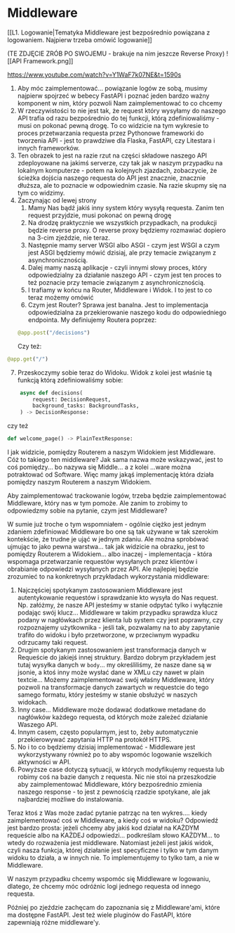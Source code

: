 # Middleware

[[L1. Logowanie|Tematyka Middleware jest bezpośrednio powiązana z logowaniem. Najpierw trzeba omówić logowanie]]

(TE ZDJĘCIE ZRÓB PO SWOJEMU - brakuje na nim jeszcze Reverse Proxy)
![[API Framework.png]]

https://www.youtube.com/watch?v=Y1WaF7k07NE&t=1590s

1. Aby móc zaimplementować... powiązanie logów ze sobą, musimy najpierw spojrzeć w bebecy FastAPI i poznać jeden bardzo ważny komponent w nim, który pozwoli Nam zaimplementować to co chcemy
2. W rzeczywistości to nie jest tak, że request który wysyłamy do naszego API trafia od razu bezpośrednio do tej funkcji, którą zdefiniowaliśmy - musi on pokonać pewną drogę. To co widzicie na tym wykresie to proces przetwarzania requesta przez Pythonowe frameworki do tworzenia API - jest to prawdziwe dla Flaska, FastAPI, czy Litestara i innych frameworków.
3. Ten obrazek to jest na razie rzut na części składowe naszego API zdeployowane na jakimś serverze, czy tak jak w naszym przypadku na lokalnym komputerze - potem na kolejnych zjazdach, zobaczycie, że ścieżka dojścia naszego requesta do API jest znacznie, znacznie dłuższa, ale to poznacie w odpowiednim czasie. Na razie skupmy się na tym co widzimy.
4. Zaczynając od lewej strony
	1. Mamy Nas bądź jakiś inny system który wysyłą requesta. Zanim ten request przyjdzie, musi pokonać on pewną drogę
	2. Na drodzę praktycznie we wszystkich przypadkach, na produkcji będzie reverse proxy. O reverse proxy będziemy rozmawiać dopiero na 3-cim zjeździe, nie teraz.
	3. Następnie mamy server WSGI albo ASGI - czym jest WSGI a czym jest ASGI będziemy mówić dzisiaj, ale przy temacie związanym z asynchronicznością.
	4. Dalej mamy naszą aplikacje - czyli innymi słowy proces, który odpowiedzialny za działanie naszego API - czym jest ten proces to też poznacie przy temacie związanym z asynchronicznością.
	5. I trafiamy w końcu na Router, Middleware i Widok. I to jest to co teraz możemy omówić
	6. Czym jest Router? Sprawa jest banalna. Jest to implementacja odpowiedzialna za przekierowanie naszego kodu do odpowiedniego endpointa. My definiujemy Routera poprzez:
	```python
	@app.post("/decisions")  

	```
	Czy też:
	
```python
@app.get("/")  
```
7. Przeskoczymy sobie teraz do Widoku. Widok z kolei jest właśnie tą funkcją którą zdefiniowaliśmy sobie:
```python
	async def decisions(  
	    request: DecisionRequest,  
	    background_tasks: BackgroundTasks,  
	) -> DecisionResponse:
```
czy też 
```python
def welcome_page() -> PlainTextResponse:
```

I jak widzicie, pomiędzy Routerem a naszym Widokiem jest Middleware. Cóż to takiego ten middleware? Jak sama nazwa może wskazywać, jest to coś pomiędzy... bo nazywa się Middle... a z kolei ...ware można potraktować od Software. Więc mamy jakąś implementację która działa pomiędzy naszym Routerem a naszym Widokiem.

Aby zaimplementować trackowanie logów, trzeba będzie zaimplementować Middleware, który nas w tym pomoże. Ale zanim to zrobimy to odpowiedzmy sobie na pytanie, czym jest Middleware?

W sumie już troche o tym wspomniałem - ogólnie ciężko jest jednym zdaniem zdefiniować Middleware bo one są tak używane w tak szerokim kontekście, że trudne je ująć w jednym zdaniu. Ale można sprobówać ujmując to jako pewna warstwa... tak jak widzicie na obrazku, jest to pomiędzy Routerem a Widokiem... albo inaczej - implementacja - która wspomaga przetwarzanie requestów wysyłanych przez klientów i obrabianie odpowiedzi wysyłanych przez API. Ale najlepiej będzie zrozumieć to na konkretnych przykładach wykorzystania middleware:

1. Najczęściej spotykanym zastosowaniem Middleware jest autentykowanie requestów i sprawdzanie kto wysyła do Nas request. Np. załóżmy, że nasze API jesteśmy w stanie odpytać tylko i wyłącznie podając swój klucz... Middleware w takim przypadku sprawdza klucz podany w nagłówkach przez klienta lub system czy jest poprawny, czy rozpoznajemy użytkownika - jeśli tak, pozwalamy na to aby zapytanie trafiło do widoku i było przetworzone, w przeciwnym wypadku odrzucamy taki request.
2. Drugim spotykanym zastosowaniem jest transformacja danych w Requeście do jakiejś innej struktury. Bardzo dobrym przykładem jest tutaj wysyłka danych w `body`... my określiliśmy, że nasze dane są w jsonie, a ktoś inny może wysłać dane w XMLu czy nawet w plain textcie... Możemy zaimplementować swój właśny Middleware, który pozwoli na transformacje danych zawartych w requestcie do tego samego formatu, który jesteśmy w stanie obsłużyć w naszych widokach.
3. Inny case... Middleware może dodawać dodatkowe metadane do nagłówków każdego requesta, od których może zależeć działanie Waszego API.
4. Innym casem, często popularnym, jest to, żeby automatycznie przekierowywać zapytania HTTP na protokół HTTPS.
5. No i to co będziemy dzisiaj implementować - Middleware jest wykorzystywany również po to aby wspomóc logowanie wszelkich aktywności w API.
6. Powyższe case dotyczą sytuacji, w których modyfikujemy requesta lub robimy coś na bazie danych z requesta. Nic nie stoi na przeszkodzie aby zaimplementować Middleware, który bezpośrednio zmienia naszego response - to jest z pewnością rzadzie spotykane, ale jak najbardziej możliwe do instalowania.

Teraz ktoś z Was może zadać pytanie patrząc na ten wykres.... kiedy zaimplementować coś w Middleware, a kiedy coś w widoku? Odpowiedź jest bardzo prosta: jeżeli chcemy aby jakiś kod działał na KAŻDYM requeście albo na KAŻDEJ odpowiedzi... podkreślam słowo KAŻDYM... to wtedy do rozważenia jest middleware. Natomiast jeżeli jest jakiś widok, czyli nasza funkcja, której działanie jest specyficzne i tylko w tym danym widoku to działa, a w innych nie. To implementujemy to tylko tam, a nie w Middleware.

W naszym przypadku chcemy wspomóc się Middleware w logowaniu, dlatego, że chcemy móc odróżnic logi jednego requesta od innego requesta.

Później po zjeździe zachęcam do zapoznania się z Middleware'ami, które ma dostępne FastAPI. Jest też wiele pluginów do FastAPI, które zapewniają różne middleware'y.

